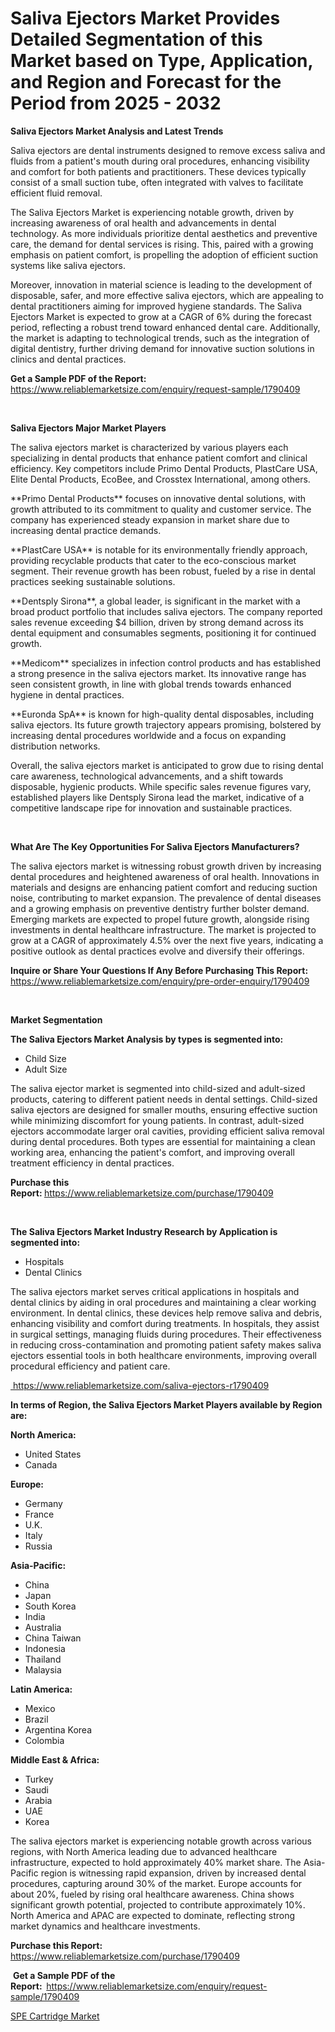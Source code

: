 <p><h1>Saliva Ejectors Market Provides Detailed Segmentation of this Market based on Type, Application, and Region and Forecast for the Period from 2025 - 2032</h1></p><p><strong>Saliva Ejectors Market Analysis and Latest Trends</strong></p>
<p><p>Saliva ejectors are dental instruments designed to remove excess saliva and fluids from a patient's mouth during oral procedures, enhancing visibility and comfort for both patients and practitioners. These devices typically consist of a small suction tube, often integrated with valves to facilitate efficient fluid removal.</p><p>The Saliva Ejectors Market is experiencing notable growth, driven by increasing awareness of oral health and advancements in dental technology. As more individuals prioritize dental aesthetics and preventive care, the demand for dental services is rising. This, paired with a growing emphasis on patient comfort, is propelling the adoption of efficient suction systems like saliva ejectors.</p><p>Moreover, innovation in material science is leading to the development of disposable, safer, and more effective saliva ejectors, which are appealing to dental practitioners aiming for improved hygiene standards. The Saliva Ejectors Market is expected to grow at a CAGR of 6% during the forecast period, reflecting a robust trend toward enhanced dental care. Additionally, the market is adapting to technological trends, such as the integration of digital dentistry, further driving demand for innovative suction solutions in clinics and dental practices.</p></p>
<p><strong>Get a Sample PDF of the Report:&nbsp;</strong> <a href="https://www.reliablemarketsize.com/enquiry/request-sample/1790409?utm_campaign=2759&utm_medium=2&utm_source=Github&utm_content=ia&utm_term=03032025&utm_id=saliva-ejectors">https://www.reliablemarketsize.com/enquiry/request-sample/1790409</a></p>
<p>&nbsp;</p>
<p><strong>Saliva Ejectors Major Market Players</strong></p>
<p><p>The saliva ejectors market is characterized by various players each specializing in dental products that enhance patient comfort and clinical efficiency. Key competitors include Primo Dental Products, PlastCare USA, Elite Dental Products, EcoBee, and Crosstex International, among others. </p><p>**Primo Dental Products** focuses on innovative dental solutions, with growth attributed to its commitment to quality and customer service. The company has experienced steady expansion in market share due to increasing dental practice demands. </p><p>**PlastCare USA** is notable for its environmentally friendly approach, providing recyclable products that cater to the eco-conscious market segment. Their revenue growth has been robust, fueled by a rise in dental practices seeking sustainable solutions.</p><p>**Dentsply Sirona**, a global leader, is significant in the market with a broad product portfolio that includes saliva ejectors. The company reported sales revenue exceeding $4 billion, driven by strong demand across its dental equipment and consumables segments, positioning it for continued growth.</p><p>**Medicom** specializes in infection control products and has established a strong presence in the saliva ejectors market. Its innovative range has seen consistent growth, in line with global trends towards enhanced hygiene in dental practices.</p><p>**Euronda SpA** is known for high-quality dental disposables, including saliva ejectors. Its future growth trajectory appears promising, bolstered by increasing dental procedures worldwide and a focus on expanding distribution networks.</p><p>Overall, the saliva ejectors market is anticipated to grow due to rising dental care awareness, technological advancements, and a shift towards disposable, hygienic products. While specific sales revenue figures vary, established players like Dentsply Sirona lead the market, indicative of a competitive landscape ripe for innovation and sustainable practices.</p></p>
<p>&nbsp;</p>
<p><strong>What Are The Key Opportunities For Saliva Ejectors Manufacturers?</strong></p>
<p><p>The saliva ejectors market is witnessing robust growth driven by increasing dental procedures and heightened awareness of oral health. Innovations in materials and designs are enhancing patient comfort and reducing suction noise, contributing to market expansion. The prevalence of dental diseases and a growing emphasis on preventive dentistry further bolster demand. Emerging markets are expected to propel future growth, alongside rising investments in dental healthcare infrastructure. The market is projected to grow at a CAGR of approximately 4.5% over the next five years, indicating a positive outlook as dental practices evolve and diversify their offerings.</p></p>
<p><strong>Inquire or Share Your Questions If Any Before Purchasing This Report:</strong> <a href="https://www.reliablemarketsize.com/enquiry/pre-order-enquiry/1790409?utm_campaign=2759&utm_medium=2&utm_source=Github&utm_content=ia&utm_term=03032025&utm_id=saliva-ejectors">https://www.reliablemarketsize.com/enquiry/pre-order-enquiry/1790409</a></p>
<p>&nbsp;</p>
<p><strong>Market Segmentation</strong></p>
<p><strong>The Saliva Ejectors Market Analysis by types is segmented into:</strong></p>
<p><ul><li>Child Size</li><li>Adult Size</li></ul></p>
<p><p>The saliva ejector market is segmented into child-sized and adult-sized products, catering to different patient needs in dental settings. Child-sized saliva ejectors are designed for smaller mouths, ensuring effective suction while minimizing discomfort for young patients. In contrast, adult-sized ejectors accommodate larger oral cavities, providing efficient saliva removal during dental procedures. Both types are essential for maintaining a clean working area, enhancing the patient's comfort, and improving overall treatment efficiency in dental practices.</p></p>
<p><strong>Purchase this Report:&nbsp;</strong><a href="https://www.reliablemarketsize.com/purchase/1790409?utm_campaign=2759&utm_medium=2&utm_source=Github&utm_content=ia&utm_term=03032025&utm_id=saliva-ejectors">https://www.reliablemarketsize.com/purchase/1790409</a></p>
<p>&nbsp;</p>
<p><strong>The Saliva Ejectors Market Industry Research by Application is segmented into:</strong></p>
<p><ul><li>Hospitals</li><li>Dental Clinics</li></ul></p>
<p><p>The saliva ejectors market serves critical applications in hospitals and dental clinics by aiding in oral procedures and maintaining a clear working environment. In dental clinics, these devices help remove saliva and debris, enhancing visibility and comfort during treatments. In hospitals, they assist in surgical settings, managing fluids during procedures. Their effectiveness in reducing cross-contamination and promoting patient safety makes saliva ejectors essential tools in both healthcare environments, improving overall procedural efficiency and patient care.</p></p>
<p><a href="https://www.reliablemarketsize.com/saliva-ejectors-r1790409?utm_campaign=2759&utm_medium=2&utm_source=Github&utm_content=ia&utm_term=03032025&utm_id=saliva-ejectors">&nbsp;https://www.reliablemarketsize.com/saliva-ejectors-r1790409</a></p>
<p><strong>In terms of Region, the Saliva Ejectors Market Players available by Region are:</strong></p>
<p>
    <p> <strong> North America: </strong>
        <ul>
            <li>United States</li>
            <li>Canada</li>
        </ul>
        </p> 
    <p> <strong> Europe: </strong>
        <ul>
            <li>Germany</li>
            <li>France</li>
            <li>U.K.</li>
            <li>Italy</li>
            <li>Russia</li>
        </ul>
        </p> 
    <p> <strong> Asia-Pacific: </strong>
        <ul>
            <li>China</li>
            <li>Japan</li>
            <li>South Korea</li>
            <li>India</li>
            <li>Australia</li>
            <li>China Taiwan</li>
            <li>Indonesia</li>
            <li>Thailand</li>
            <li>Malaysia</li>
        </ul>
        </p> 
    <p> <strong> Latin America: </strong>
        <ul>
            <li>Mexico</li>
            <li>Brazil</li>
            <li>Argentina Korea</li>
            <li>Colombia</li>
        </ul>
        </p> 
    <p> <strong> Middle East & Africa: </strong>
        <ul>
            <li>Turkey</li>
            <li>Saudi</li>
            <li>Arabia</li>
            <li>UAE</li>
            <li>Korea</li>
        </ul>
    </p>
    </p>
<p><p>The saliva ejectors market is experiencing notable growth across various regions, with North America leading due to advanced healthcare infrastructure, expected to hold approximately 40% market share. The Asia-Pacific region is witnessing rapid expansion, driven by increased dental procedures, capturing around 30% of the market. Europe accounts for about 20%, fueled by rising oral healthcare awareness. China shows significant growth potential, projected to contribute approximately 10%. North America and APAC are expected to dominate, reflecting strong market dynamics and healthcare investments.</p></p>
<p><strong>Purchase this Report: </strong><a href="https://www.reliablemarketsize.com/purchase/1790409?utm_campaign=2759&utm_medium=2&utm_source=Github&utm_content=ia&utm_term=03032025&utm_id=saliva-ejectors">https://www.reliablemarketsize.com/purchase/1790409</a></p>
<p>&nbsp;<strong>Get a Sample PDF of the Report:&nbsp;&nbsp;</strong><a href="https://www.reliablemarketsize.com/enquiry/request-sample/1790409?utm_campaign=2759&utm_medium=2&utm_source=Github&utm_content=ia&utm_term=03032025&utm_id=saliva-ejectors">https://www.reliablemarketsize.com/enquiry/request-sample/1790409</a></p>
<p><strong></strong></p>
<p><p><a href="https://github.com/lazorsauraw9/Market-Research-Report-List-1/blob/main/spe-cartridge-market.md?utm_campaign=2759&utm_medium=2&utm_source=Github&utm_content=ia&utm_term=03032025&utm_id=saliva-ejectors">SPE Cartridge Market</a></p></p>